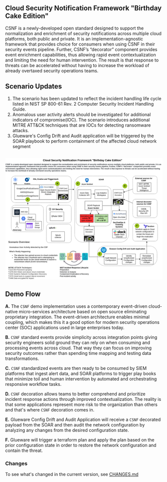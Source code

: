 ## Cloud Security Notification Framework "Birthday Cake Edition"

CSNF is a newly-developed open standard designed to support the normalization and enrichment of security notifications across multiple cloud platforms, both public and private. It is an implementation-agnostic framework that provides choice for consumers when using CSNF in their security events pipeline. Further, CSNF’s “decorator” component provides event enrichment capabilities, thus allowing rapid event contextualization and limiting the need for human intervention. The result is that response to threats can be accelerated without having to increase the workload of already overtaxed security operations teams.

## Scenario Updates

1. The scenario has been updated to reflect the incident handling life cycle listed in NIST SP 800-61 Rev. 2 Computer Security Incident Handling Guide. 
2. Anomalous user activity alerts should be investigated for additional indicators of compromise(IOC). The scenario introduces additional MITRE ATT&CK techniques that are IOCs for detecting ransomware attacks.
3. Glueware's Config Drift and Audit application will be triggered by the SOAR playbook to perform containment of the affected cloud network segment



##    ![Birthday Cake Storyboard - March 8 update](img/csnf-storyboard-bday-cake.png)

## Demo Flow

**A.** The `CSNF` demo implementation uses a contemporary event-driven cloud-native micro-services architecture based on open source eliminating proprietary integration. The event-driven architecture enables minimal coupling, which makes this it a good option for modern security operations center (SOC) applications used in large enterprises today.

**B.** `CSNF` standard events provide simplicity across integration points giving security engineers solid ground they can rely on when consuming and processing events across cloud. That way they can focus on improving security outcomes rather than spending time mapping and testing data transformations. 

**C.** `CSNF` standardized events are then ready to be consumed by SIEM platforms that ingest alert data, and SOAR platforms to trigger play books that minimize toil and human intervention by automated and orchestrating responsive workflow tasks. 

**D.** `CSNF` decoration allows teams to better comprehend and prioritize incident response actions through improved contextualization. The reality is that some applications represent more risk to the organization than others and that's where `CSNF` decoration comes in. 

**E.** Glueware Config Drift and Audit Application will receive a `CSNF` decorated payload from the SOAR and then audit the network configuration by analyzing any changes from the desired configuration state.

**F.** Glueware will trigger a terraform plan and apply the plan based on the prior configuration state in order to restore the network configuration and contain the threat. 

### Changes

To see what's changed in the current version, see [CHANGES.md](https://github.com/onug/CSNF/blob/spring22/birthday-cake/CHANGES.md)

### 
